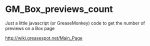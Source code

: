 # GM_Box_previews_count

Just a little javascript (or GreaseMonkey) code to get the number of previews on a Box page 

http://wiki.greasespot.net/Main_Page
